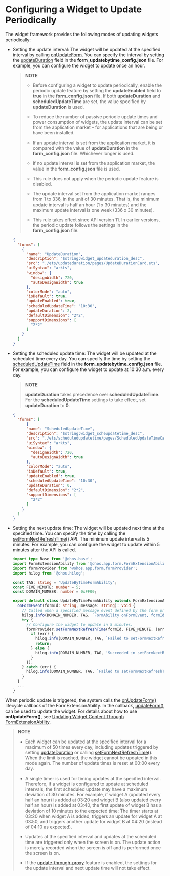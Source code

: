 # Configuring a Widget to Update Periodically

The widget framework provides the following modes of updating widgets periodically:


- Setting the update interval: The widget will be updated at the specified interval by calling [onUpdateForm](../reference/apis-form-kit/js-apis-app-form-formExtensionAbility.md#onupdateform). You can specify the interval by setting the [updateDuration](arkts-ui-widget-configuration.md) field in the **form_updatebytime_config.json** file. For example, you can configure the widget to update once an hour.

  > **NOTE**
  >
  > - Before configuring a widget to update periodically, enable the periodic update feature by setting the **updateEnabled** field to **true** in the **form_config.json** file. If both **updateDuration** and **scheduledUpdateTime** are set, the value specified by **updateDuration** is used.
  >
  > - To reduce the number of passive periodic update times and power consumption of widgets, the update interval can be set from the application market – for applications that are being or have been installed.
  >  - If an update interval is set from the application market, it is compared with the value of **updateDuration** in the **form_config.json** file. Whichever longer is used.
  >   - If no update interval is set from the application market, the value in the **form_config.json** file is used.
  >   - This rule does not apply when the periodic update feature is disabled.
  >   - The update interval set from the application market ranges from 1 to 336, in the unit of 30 minutes. That is, the minimum update interval is half an hour (1 x 30 minutes) and the maximum update interval is one week (336 x 30 minutes).
  >   - This rule takes effect since API version 11. In earlier versions, the periodic update follows the settings in the **form_config.json** file.

  ```json
  {
    "forms": [
      {
        "name": "UpdateDuration",
        "description": "$string:widget_updateduration_desc",
        "src": "./ets/updateduration/pages/UpdateDurationCard.ets",
        "uiSyntax": "arkts",
        "window": {
          "designWidth": 720,
          "autoDesignWidth": true
        },
        "colorMode": "auto",
        "isDefault": true,
        "updateEnabled": true,
        "scheduledUpdateTime": "10:30",
        "updateDuration": 2,
        "defaultDimension": "2*2",
        "supportDimensions": [
          "2*2"
        ]
      }
    ]
  }
  ```

- Setting the scheduled update time: The widget will be updated at the scheduled time every day. You can specify the time by setting the [scheduledUpdateTime](arkts-ui-widget-configuration.md) field in the **form_updatebytime_config.json** file. For example, you can configure the widget to update at 10:30 a.m. every day.

  > **NOTE**
  >
  > **updateDuration** takes precedence over **scheduledUpdateTime**. For the **scheduledUpdateTime** settings to take effect, set **updateDuration** to **0**.
  
  ```json
  {
    "forms": [
    	{
        "name": "ScheduledUpdateTime",
        "description": "$string:widget_scheupdatetime_desc",
        "src": "./ets/scheduledupdatetime/pages/ScheduledUpdateTimeCard.ets",
        "uiSyntax": "arkts",
        "window": {
          "designWidth": 720,
          "autoDesignWidth": true
        },
        "colorMode": "auto",
        "isDefault": true,
        "updateEnabled": true,
        "scheduledUpdateTime": "10:30",
        "updateDuration": 0,
        "defaultDimension": "2*2",
        "supportDimensions": [
          "2*2"
        ]
      }
    ]
  }
  ```

- Setting the next update time: The widget will be updated next time at the specified time. You can specify the time by calling the [setFormNextRefreshTime()](../reference/apis-form-kit/js-apis-app-form-formProvider.md#setformnextrefreshtime) API. The minimum update interval is 5 minutes. For example, you can configure the widget to update within 5 minutes after the API is called.

  ```ts
  import type Base from '@ohos.base';
  import FormExtensionAbility from '@ohos.app.form.FormExtensionAbility';
  import formProvider from '@ohos.app.form.formProvider';
  import hilog from '@ohos.hilog';
  
  const TAG: string = 'UpdateByTimeFormAbility';
  const FIVE_MINUTE: number = 5;
  const DOMAIN_NUMBER: number = 0xFF00;
  
  export default class UpdateByTimeFormAbility extends FormExtensionAbility {
    onFormEvent(formId: string, message: string): void {
      // Called when a specified message event defined by the form provider is triggered.
      hilog.info(DOMAIN_NUMBER, TAG, `FormAbility onFormEvent, formId = ${formId}, message: ${JSON.stringify(message)}`);
      try {
        // Configure the widget to update in 5 minutes.
        formProvider.setFormNextRefreshTime(formId, FIVE_MINUTE, (err: Base.BusinessError) => {
          if (err) {
            hilog.info(DOMAIN_NUMBER, TAG, `Failed to setFormNextRefreshTime. Code: ${err.code}, message: ${err.message}`);
            return;
          } else {
            hilog.info(DOMAIN_NUMBER, TAG, 'Succeeded in setFormNextRefreshTiming.');
          }
        });
      } catch (err) {
        hilog.info(DOMAIN_NUMBER, TAG, `Failed to setFormNextRefreshTime. Code: ${(err as Base.BusinessError).code}, message: ${(err as Base.BusinessError).message}`);
      }
    }
    ...    
  }
  ```


When periodic update is triggered, the system calls the [onUpdateForm()](../reference/apis-form-kit/js-apis-app-form-formExtensionAbility.md#onupdateform) lifecycle callback of the FormExtensionAbility. In the callback, [updateForm()](../reference/apis-form-kit/js-apis-app-form-formProvider.md#updateform) can be used to update the widget. For details about how to use **onUpdateForm()**, see [Updating Widget Content Through FormExtensionAbility](arkts-ui-widget-event-formextensionability.md).


> **NOTE**
> - Each widget can be updated at the specified interval for a maximum of 50 times every day, including updates triggered by setting [updateDuration](arkts-ui-widget-configuration.md) or calling [setFormNextRefreshTime()](../reference/apis-form-kit/js-apis-app-form-formProvider.md#setformnextrefreshtime). When the limit is reached, the widget cannot be updated in this mode again. The number of update times is reset at 00:00 every day.
>
> - A single timer is used for timing updates at the specified interval. Therefore, if a widget is configured to update at scheduled intervals, the first scheduled update may have a maximum deviation of 30 minutes. For example, if widget A (updated every half an hour) is added at 03:20 and widget B (also updated every half an hour) is added at 03:40, the first update of widget B has a deviation of 10 minutes to the expected time: The timer starts at 03:20 when widget A is added, triggers an update for widget A at 03:50, and triggers another update for widget B at 04:20 (instead of 04:10 as expected).
>
> - Updates at the specified interval and updates at the scheduled time are triggered only when the screen is on. The update action is merely recorded when the screen is off and is performed once the screen is on.
> - If the [update-through-proxy](./arkts-ui-widget-update-by-proxy.md) feature is enabled, the settings for the update interval and next update time will not take effect.
